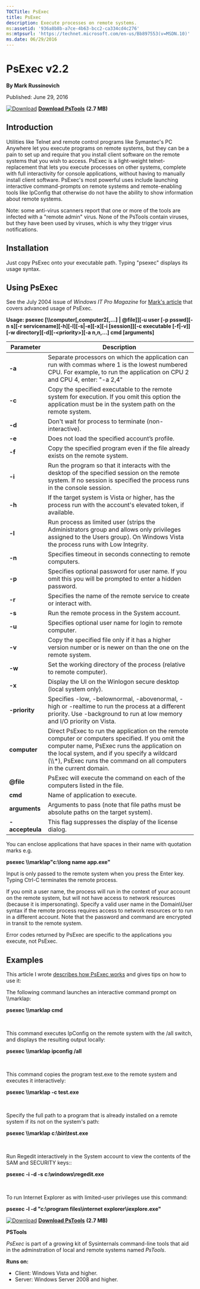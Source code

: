 ```yaml
--- 
TOCTitle: PsExec
title: PsExec
description: Execute processes on remote systems.
ms:assetid: '936a8b8b-a7ce-4b63-bcc2-ca334cd4c276'
ms:mtpsurl: 'https://technet.microsoft.com/en-us/Bb897553(v=MSDN.10)'
ms.date: 06/29/2016
---
```


PsExec v2.2
============

**By Mark Russinovich**

Published: June 29, 2016

[![Download](/media/landing/sysinternals/download_sm.png)](https://download.sysinternals.com/files/PSTools.zip) [**Download PsTools**](https://download.sysinternals.com/files/PSTools.zip) **(2.7 MB)**


## Introduction

Utilities like Telnet and remote control programs like Symantec's PC
Anywhere let you execute programs on remote systems, but they can be a
pain to set up and require that you install client software on the
remote systems that you wish to access. PsExec is a light-weight
telnet-replacement that lets you execute processes on other systems,
complete with full interactivity for console applications, without
having to manually install client software. PsExec's most powerful uses
include launching interactive command-prompts on remote systems and
remote-enabling tools like IpConfig that otherwise do not have the
ability to show information about remote systems.

Note: some anti-virus scanners report that one or more of the tools are
infected with a "remote admin" virus. None of the PsTools contain
viruses, but they have been used by viruses, which is why they trigger
virus notifications.

## Installation

Just copy PsExec onto your executable path. Typing "psexec" displays its
usage syntax.

## Using PsExec

See the July 2004 issue of *Windows IT Pro Magazine* for [Mark's
article](http://windowsitpro.com/systems-management/psexec) that covers
advanced usage of PsExec.

**Usage: psexec \[\\\\computer\[,computer2\[,...\] | @file\]\]\[-u user
\[-p psswd\]\[-n s\]\[-r servicename\]\[-h\]\[-l\]\[-s|-e\]\[-x\]\[-i
\[session\]\]\[-c executable \[-f|-v\]\]\[-w
directory\]\[-d\]\[-&lt;priority&gt;\]\[-a n,n,...\] cmd \[arguments\]**

 
|Parameter  |Description  |
|---------|---------|
|  **-a**           | Separate processors on which the application can run with commas where 1 is the lowest numbered CPU. For example, to run the application on CPU 2 and CPU 4, enter: "-a 2,4"|
|  **-c**           | Copy the specified executable to the remote system for execution. If you omit this option the application must be in the system path on the remote system.|
|  **-d**           | Don't wait for process to terminate (non-interactive).|
|  **-e**           | Does not load the specified account’s profile.|
|  **-f**           | Copy the specified program even if the file already exists on the remote system.|
|  **-i**           | Run the program so that it interacts with the desktop of the specified session on the remote system. If no session is specified the process runs in the console session.|
|  **-h**           | If the target system is Vista or higher, has the process run with the account's elevated token, if available.|
|  **-l**           | Run process as limited user (strips the Administrators group and allows only privileges assigned to the Users group). On Windows Vista the process runs with Low Integrity.|
|  **-n**           | Specifies timeout in seconds connecting to remote computers.|
|  **-p**           | Specifies optional password for user name. If you omit this you will be prompted to enter a hidden password.|
|  **-r**           | Specifies the name of the remote service to create or interact with.|
|  **-s**           | Run the remote process in the System account.|
|  **-u**           | Specifies optional user name for login to remote computer.|
|  **-v**           | Copy the specified file only if it has a higher version number or is newer on than the one on the remote system.|
|  **-w**           | Set the working directory of the process (relative to remote computer).|
|  **-x**           | Display the UI on the Winlogon secure desktop (local system only).|
|  **-priority**    | Specifies -low, -belownormal, -abovenormal, -high or -realtime to run the process at a different priority. Use -background to run at low memory and I/O priority on Vista.|
|  **computer**     | Direct PsExec to run the application on the remote computer or computers specified. If you omit the computer name, PsExec runs the application on the local system, and if you specify a wildcard (\\\\\*), PsExec runs the command on all computers in the current domain.|
|  **@file**        | PsExec will execute the command on each of the computers listed in the file.|
|  **cmd**          | Name of application to execute.|
|  **arguments**    | Arguments to pass (note that file paths must be absolute paths on the target system).|
|  **-accepteula**  | This flag suppresses the display of the license dialog.

You can enclose applications that have spaces in their name with
quotation marks e.g.

**psexec \\\\marklap"c:\\long name app.exe"**

Input is only passed to the remote system when you press the Enter key.
Typing Ctrl-C terminates the remote process.

If you omit a user name, the process will run in the context of your
account on the remote system, but will not have access to network
resources (because it is impersonating). Specify a valid user name in
the Domain\\User syntax if the remote process requires access to network
resources or to run in a different account. Note that the password and
command are encrypted in transit to the remote system.

Error codes returned by PsExec are specific to the applications you
execute, not PsExec.

## Examples

This article I wrote [describes how PsExec
works](http://windowsitpro.com/systems-management/psexec) and gives tips
on how to use it:

The following command launches an interactive command prompt on
\\\\marklap:

**psexec \\\\marklap cmd**

 

This command executes IpConfig on the remote system with the /all
switch, and displays the resulting output locally:

**psexec \\\\marklap ipconfig /all**

 

This command copies the program test.exe to the remote system and
executes it interactively:

**psexec \\\\marklap -c test.exe**

 

Specify the full path to a program that is already installed on a remote
system if its not on the system's path:

**psexec \\\\marklap c:\\bin\\test.exe**

 

Run Regedit interactively in the System account to view the contents of
the SAM and SECURITY keys::

**psexec -i -d -s c:\\windows\\regedit.exe**

 

To run Internet Explorer as with limited-user privileges use this
command:

**psexec -l -d "c:\\program files\\internet explorer\\iexplore.exe"**

[![Download](/media/landing/sysinternals/download_sm.png)](https://download.sysinternals.com/files/PSTools.zip) [**Download PsTools**](https://download.sysinternals.com/files/PSTools.zip) **(2.7 MB)**
  
**PSTools**

*PsExec* is part of a growing kit of Sysinternals command-line tools
that aid in the adminstration of local and remote systems named
*PsTools*.

**Runs on:**

-   Client: Windows Vista and higher.
-   Server: Windows Server 2008 and higher.



